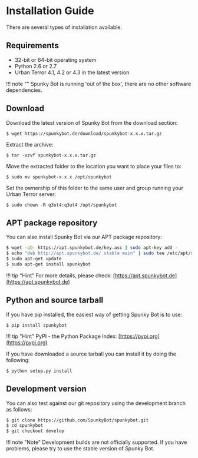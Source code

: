 # Installation Guide

There are several types of installation available.

## Requirements

* 32-bit or 64-bit operating system
* Python 2.6 or 2.7
* Urban Terror 4.1, 4.2 or 4.3 in the latest version

!!! note ""
    Spunky Bot is running 'out of the box', there are no other software dependencies.

## Download

Download the latest version of Spunky Bot from the download section:
```
$ wget https://spunkybot.de/download/spunkybot-x.x.x.tar.gz
```
Extract the archive:
```
$ tar -xzvf spunkybot-x.x.x.tar.gz
```
Move the extracted folder to the location you want to place your files to:
```
$ sudo mv spunkybot-x.x.x /opt/spunkybot
```
Set the ownership of this folder to the same user and group running your Urban Terror server:
```
$ sudo chown -R q3ut4:q3ut4 /opt/spunkybot
```

## APT package repository

You can also install Spunky Bot via our APT package repository:

```bash
$ wget -qO- https://apt.spunkybot.de/key.asc | sudo apt-key add -
$ echo "deb http://apt.spunkybot.de/ stable main" | sudo tee /etc/apt/sources.list.d/spunkybot.list
$ sudo apt-get update
$ sudo apt-get install spunkybot
```

!!! tip "Hint"
    For more details, please check: [https://apt.spunkybot.de](https://apt.spunkybot.de)

## Python and source tarball

If you have pip installed, the easiest way of getting Spunky Bot is to use:

```
$ pip install spunkybot
```

!!! tip "Hint"
    PyPI - the Python Package Index: [https://pypi.org](https://pypi.org)

If you have downloaded a source tarball you can install it by doing the following:

```
$ python setup.py install
```

## Development version

You can also test against our git repository using the development branch as follows:

```bash
$ git clone https://github.com/SpunkyBot/spunkybot.git
$ cd spunkybot
$ git checkout develop
```

!!! note "Note"
    Development builds are not officially supported. If you have problems, please try to use the stable version of Spunky Bot.
